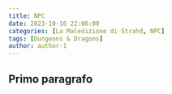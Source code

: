 ```yaml
---
title: NPC
date: 2023-10-16 22:00:00
categories: [La Maledizione di Strahd, NPC]
tags: [Dungeons & Dragons]
author: author-1
---
```


## Primo paragrafo